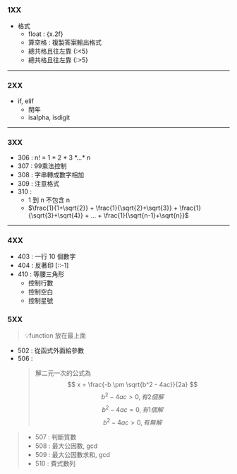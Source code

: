 ### 1XX
- 格式
  - float : {x.2f}
  - 算空格 : 複製答案輸出格式
  - 總共格且往左靠 {:<5}
  - 總共格且往左靠 {:>5}
---
### 2XX
- if, elif
   - 閏年
   - isalpha, isdigit
---
### 3XX
- 306 : n! = 1 * 2 * 3 \*...* n
- 307 : 99乘法控制
- 308 : 字串轉成數字相加
- 309 : 注意格式
- 310 : 
  -  1 到 n 不包含 n
  - $\frac{1}{1+\sqrt{2}} + \frac{1}{\sqrt{2}+\sqrt{3}} + \frac{1}{\sqrt{3}+\sqrt{4}} + ... + \frac{1}{\sqrt{n-1}+\sqrt{n}}$
---
### 4XX
- 403 : 一行 10 個數字
- 404 : 反著印 [::-1]
- 410 : 等腰三角形
  - 控制行數
  - 控制空白
  - 控制星號
### 5XX
> 💡function 放在最上面
- 502 : 從函式外面給參數
- 506 :
  > 解二元一次的公式為
  > $$ x = \frac{-b \pm \sqrt{b^2 - 4ac}}{2a} $$
  > $$ b^2 - 4ac > 0, 有 2個解$$
  > $$ b^2 - 4ac = 0, 有 1個解$$
  > $$ b^2 - 4ac > 0, 有 無解$$ 
> - 507 : 判斷質數
> - 508 : 最大公因數, gcd
> - 509 : 最大公因數求和, gcd 
> - 510 : 費式數列